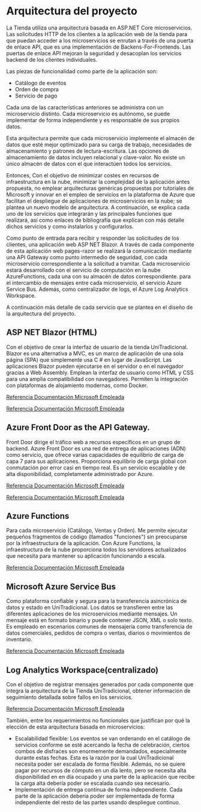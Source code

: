 # Arquitectura del proyecto

La Tienda utiliza una arquitectura basada en ASP.NET Core microservicios. Las solicitudes HTTP de los clientes a la aplicación web de la tienda para que puedan acceder a los microservicios se enrutan a través de una puerta de enlace API, que es una implementación de Backens-For-Frontends. Las puertas de enlace API mejoran la seguridad y desacoplan los servicios backend de los clientes individuales. 

Las piezas de funcionalidad como parte de la aplicación son:

- Catálogo de eventos
- Orden de compra
- Servicio de pago

Cada una de las características anteriores se administra con un microservicio distinto. Cada microservicio es autónomo, se puede implementar de forma independiente y es responsable de sus propios datos.

Esta arquitectura permite que cada microservicio implemente el almacén de datos que esté mejor optimizado para su carga de trabajo, necesidades de almacenamiento y patrones de lectura-escritura. Las opciones de almacenamiento de datos incluyen relacional y clave-valor. No existe un único almacén de datos con el que interactúen todos los servicios.

Entonces, Con el objetivo de minimizar costes en recursos de infraestructura en la nube, minimizar la complejidad de la aplicación antes propuesta, no emplear arquitecturas genéricas propuestas por tutoriales de Microsoft y innovar en el empleo de servicios en la plataforma de Azure que facilitan el despliegue de aplicaciones de microservicios en la nube; se plantea un nuevo modelo de arquitectura. A continuación, se explica cada uno de los servicios que integrarán y las principales funciones que realizará, así como enlaces de bibliografía que explican con más detalle dichos servicios y como instalarlos y configurarlos. 

Como punto de entrada para recibir y responder las solicitudes de los clientes, una aplicación web ASP NET Blazor. A través de cada componente de esta aplicación web pages-razor se realizará la comunicación mediante una API Gateway como punto intermedio de seguridad, con cada microservicio correspondiente a la solicitud a tramitar. Cada microservicio estará desarrollado con el servicio de computación en la nube AzureFunctions, cada una con su almacén de datos correspondiente. para el intercambio de mensajes entre cada microservicio, el servicio Azure Service Bus. Además, como centralizador de logs, el Azure Log Analytics Workspace. 

A continuación más detalle de cada servicio que se plantea en el diseño de la arquitectura del proyecto. 

## ASP NET Blazor (HTML) 
Con el objetivo de crear la interfaz de usuario de la tienda UniTradicional. Blazor es una alternativa a MVC, es un marco de aplicación de una sola página (SPA) que simplemente usa C # en lugar de JavaScript. Las aplicaciones Blazor pueden ejecutarse en el servidor o en el navegador gracias a Web Assembly. Emplean la interfaz de usuario como HTML y CSS para una amplia compatibilidad con navegadores. Permiten la integración con plataformas de alojamiento modernas, como Docker.

[Referencia Documentación Microsoft Empleada](https://dotnet.microsoft.com/learn/aspnet/blazor-tutorial/run)

[Referencia Documentación Microsoft Empleada](https://docs.microsoft.com/es-es/aspnet/core/blazor/?view=aspnetcore-3.1)

## Azure Front Door as the API Gateway. 

Front Door dirige el tráfico web a recursos específicos en un grupo de backend. Azure Front Door es una red de entrega de aplicaciones (ADN) como servicio, que ofrece varias capacidades de equilibrio de carga de capa 7 para sus aplicaciones. Proporciona equilibrio de carga global con conmutación por error casi en tiempo real. Es un servicio escalable y de alta disponibilidad, completamente administrado por Azure.

[Referencia Documentación Microsoft Empleada](https://docs.microsoft.com/en-us/azure/frontdoor/front-door-faq#how-do-i-lock-down-the-access-to-my-backend-to-only-azure-front-door)

[Referencia Documentación Microsoft Empleada](https://docs.microsoft.com/en-us/azure/frontdoor/quickstart-create-front-door-cli)

## Azure Functions

Para cada microservicio (Catálogo, Ventas y Orden). Me permite ejecutar pequeños fragmentos de código (llamados "funciones") sin preocuparse por la infraestructura de la aplicación. Con Azure Functions, la infraestructura de la nube proporciona todos los servidores actualizados que necesita para mantener su aplicación funcionando a escala.

[Referencia Documentación Microsoft Empleada](https://docs.microsoft.com/es-es/azure/azure-functions/functions-overview)

## Microsoft Azure Service Bus 

Como plataforma confiable y segura para la transferencia asincrónica de datos y estado en UniTradicional. Los datos se transfieren entre las diferentes aplicaciones de los microservicios mediante mensajes. Un mensaje está en formato binario y puede contener JSON, XML o solo texto. Es empleado en escenarios comunes de mensajería como transferencia de datos comerciales, pedidos de compra o ventas, diarios o movimientos de inventario.

[Referencia Documentación Microsoft Empleada](https://docs.microsoft.com/es-es/azure/service-bus-messaging/service-bus-messaging-overview)

## Log Analytics Workspace(centralizado)

Con el objetivo de registrar mensajes generados por cada componente que integra la arquitectura de la Tienda UniTradicional, obtener información de seguimiento detallada sobre fallos en los servicios.

[Referencia Documentación Microsoft Empleada](https://docs.microsoft.com/en-us/azure/azure-monitor/learn/quick-create-workspace)


También, entre los requerimientos no funcionales que justifican por qué la elección de esta arquitectura basada en microservicios:

- Escalabilidad flexible: Los eventos se van ordenando en el catálogo de servicios conforme se esté acercando la fecha de celebración, ciertos combos de disfraces son enormemente demandados, especialmente durante estas fechas. Esta es la razón por la cual UniTradicional necesita poder ser escalada de forma flexible. Además, no se quiere pagar por recursos de cómputo en un día lento, pero se necesita alta disponibilidad en en día ocupado y una parte de la aplicación que recibe la carga alta debería poder se escalada cuando sea necesario.
- Implementación de entrega continua de forma independiente. Cada parte de la aplicación debería poder ser implementada de forma independiente del resto de las partes usando despliegue continuo. 

